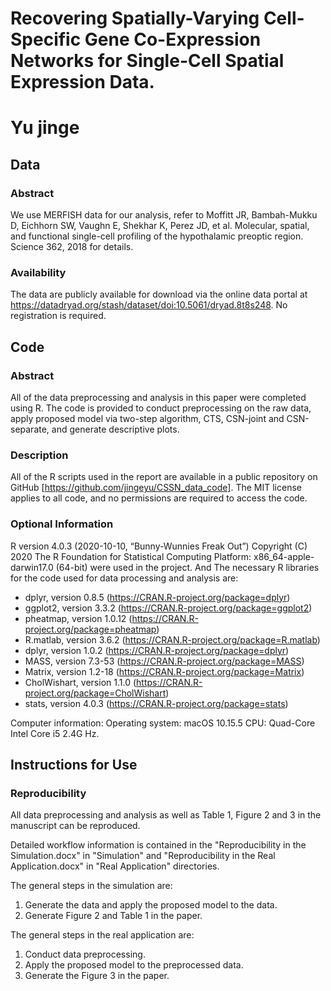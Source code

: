 # Recovering Spatially-Varying Cell-Specific Gene Co-Expression Networks for Single-Cell Spatial Expression Data.

# Yu jinge 

## Data

### Abstract 

We use MERFISH data for our analysis, refer to Moffitt JR, Bambah-Mukku D, Eichhorn SW, Vaughn E, Shekhar K, Perez JD, et al. Molecular, spatial, and functional single-cell profiling of the hypothalamic preoptic region. Science 362, 2018 for details.

### Availability 

The data are publicly available for download via the online data portal at https://datadryad.org/stash/dataset/doi:10.5061/dryad.8t8s248. No registration is required.

## Code

### Abstract

All of the data preprocessing and analysis in this paper were completed using R. The code is provided to conduct preprocessing on the raw data, apply proposed model via two-step algorithm, CTS, CSN-joint and CSN-separate, and generate descriptive plots.

### Description

All of the R scripts used in the report are available in a public repository on GitHub [https://github.com/jingeyu/CSSN_data_code]. The MIT license applies to all code, and no permissions are required to access the code.

### Optional Information

R version 4.0.3 (2020-10-10, “Bunny-Wunnies Freak Out”)
Copyright (C) 2020 The R Foundation for Statistical Computing
Platform: x86_64-apple-darwin17.0 (64-bit) were used in the project. And The necessary R libraries for the code used for data processing and analysis are:

-	dplyr, version 0.8.5 (https://CRAN.R-project.org/package=dplyr)
-	ggplot2, version 3.3.2 (https://CRAN.R-project.org/package=ggplot2)
-	pheatmap, version 1.0.12 (https://CRAN.R-project.org/package=pheatmap)
-	R.matlab, version 3.6.2 (https://CRAN.R-project.org/package=R.matlab)
-	dplyr, version 1.0.2 (https://CRAN.R-project.org/package=dplyr)
-	MASS, version 7.3-53 (https://CRAN.R-project.org/package=MASS)
-	Matrix, version 1.2-18 (https://CRAN.R-project.org/package=Matrix)
-	CholWishart, version 1.1.0 (https://CRAN.R-project.org/package=CholWishart)
-	stats, version 4.0.3 (https://CRAN.R-project.org/package=stats)


Computer information:
Operating system: macOS 10.15.5
CPU: Quad-Core Intel Core i5 2.4G Hz. 


## Instructions for Use

### Reproducibility

All data preprocessing and analysis as well as Table 1, Figure 2 and 3 in the manuscript can be reproduced.

Detailed workflow information is contained in the "Reproducibility in the Simulation.docx" in "Simulation" and "Reproducibility in the Real Application.docx" in "Real Application" directories. 

The general steps in the simulation are:
 1. Generate the data and apply the proposed model to the data.
2. Generate Figure 2 and Table 1 in the paper.

The general steps in the real application are:
 1. Conduct data preprocessing.
 2. Apply the proposed model to the preprocessed data. 
 3. Generate the Figure 3 in the paper.
